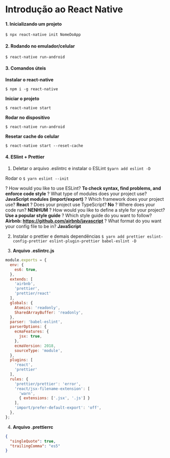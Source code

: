 # Introdução ao React Native

#### 1. Inicializando um projeto

`$ npx react-native init NomeDoApp`

#### 2. Rodando no emulador/celular

`$ react-native run-android`

#### 3. Comandos úteis

**Instalar o react-native**

`$ npm i -g react-native`

**Iniciar o projeto**

`$ react-native start`

**Rodar no dispositivo**

`$ react-native run-android`

**Resetar cache do celular**

`$ react-native start --reset-cache`

#### 4. ESlint + Prettier

1. Deletar o arquivo .eslintrc e instalar o ESLint `$yarn add eslint -D`

Rodar o `$ yarn eslint --init`

? How would you like to use ESLint? **To check syntax, find problems, and enforce code style**
? What type of modules does your project use? **JavaScript modules (import/export)**
? Which framework does your project use? **React**
? Does your project use TypeScript? **No**
? Where does your code run? **NENHUM**
? How would you like to define a style for your project? **Use a popular style guide**
? Which style guide do you want to follow? **Airbnb: https://github.com/airbnb/javascript**
? What format do you want your config file to be in? **JavaScript**

2. Instalar o prettier e demais dependências `$ yarn add prettier eslint-config-prettier eslint-plugin-prettier babel-eslint -D`

3. **Arquivo .eslintrc.js**

```js
module.exports = {
  env: {
    es6: true,
  },
  extends: [
    'airbnb',
    'prettier',
    'prettier/react'
  ],
  globals: {
    Atomics: 'readonly',
    SharedArrayBuffer: 'readonly',
  },
  parser: 'babel-eslint',
  parserOptions: {
    ecmaFeatures: {
      jsx: true,
    },
    ecmaVersion: 2018,
    sourceType: 'module',
  },
  plugins: [
    'react',
    'prettier'
  ],
  rules: {
    'prettier/prettier': 'error',
    'react/jsx-filename-extension': [
      'warn',
      { extensions: ['.jsx', '.js'] }
    ],
    'import/prefer-default-export': 'off',
  },
};
```

4. **Arquivo .prettierrc**

```json
{
  "singleQuote": true,
  "trailingComma": "es5"
}
```